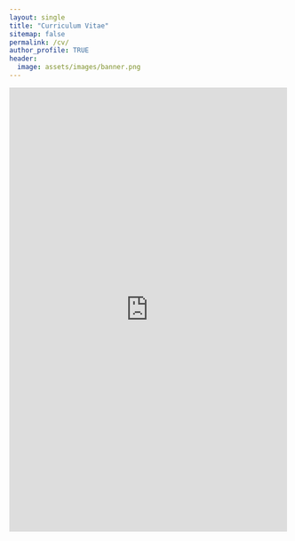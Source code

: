 ```yaml
---
layout: single
title: "Curriculum Vitae"
sitemap: false
permalink: /cv/
author_profile: TRUE
header:
  image: assets/images/banner.png
---
```


<embed src="https://luanmugarte.github.io/cv/Luan_Mugarte_CV.pdf" width="500" height="800" 
	 type="application/pdf">